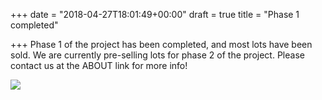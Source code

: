 +++
date = "2018-04-27T18:01:49+00:00"
draft = true
title = "Phase 1 completed"

+++
Phase 1 of the project has been completed, and most lots have been sold. We are currently pre-selling lots for phase 2 of the project. Please contact us at the ABOUT link for more info!

  
![](/uploads/2018/04/27/works.png)